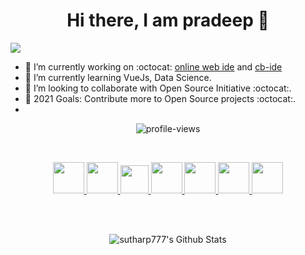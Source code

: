 

<p align="center">
  <h1 align="center">Hi there, I am pradeep 👋 </h1>
</p>



![](https://raw.githubusercontent.com/metoop/shravan20/main/assets/header.png)


- 🔭 I’m currently working on :octocat: [online web ide]( https://www.ideseven.live/ ) and [cb-ide][ide]
- 🌱 I’m currently learning VueJs, Data Science.
- 👯 I’m looking to collaborate with Open Source Initiative :octocat:.
- 🥅 2021 Goals: Contribute more to Open Source projects :octocat:.
- <br>
<p align="center"> <img src="https://komarev.com/ghpvc/?username=sutharp777&color=blueviolet" alt="profile-views"> </p>
<br>



<p align="center">
  <a title="Portfolio" href="https://sutharp777.github.io/">
    <img src="https://iamskb258154309.files.wordpress.com/2020/07/cropped-circle-cropped.png" width="50" height="50" />
  </a>
  
  <a title="DEV.to" href="https://dev.to/sutharp777">
    <img src="https://cdn3.iconfinder.com/data/icons/logos-and-brands-adobe/512/84_Dev-512.png" width="50" height="50" />
  </a>
  
  <a title="Medium" href="https://medium.com/@sutharp777">
    <img src="https://cdn.mos.cms.futurecdn.net/uazw6gFQuEC29mxMM55Tpb-1200-80.jpg" width="45" height="45"  />
  </a>
 
  <a title="LinkedIn" href="https://www.linkedin.com/in/sutharp777/">
    <img src="https://cdn4.iconfinder.com/data/icons/social-media-and-logos-11/32/Logo_LinkedIn-512.png" width="50" height="50" />
  </a>
  
  <a title="Email" href="mailto:sutharp777@gmail.com">
    <img src="https://cdn4.iconfinder.com/data/icons/social-media-and-logos-11/32/Logo_Gmail_envelope_letter_email-512.png" width="50" height="50" />
  </a>
  
  <a title="Stackoverflow" href="https://stackoverflow.com/users/12537691/sutharp777?tab=profile">
    <img src="https://cdn0.iconfinder.com/data/icons/social-media-and-logos-11/32/logo_stackoverflow_Stack_overflow-512.png" width="50" height="50" />
  </a>
  
  <a title="Twitter" href="https://twitter.com/sutharp777">
    <img src="https://cdn4.iconfinder.com/data/icons/social-media-and-logos-11/32/Logo_Twitter_bird-512.png" width="50" height="50" />
  </a>
</p>

<br>
<!--
<p align="center">
    <img align="center" alt="sutharp777's Github Stats" src="https://github-readme-stats.vercel.app/api?username=sutharp777&show_icons=true&hide_border=true" />
</p>
-->
<br>

<p align="center">
    <img align="center" alt="sutharp777's Github Stats" src="https://github-readme-streak-stats.herokuapp.com/?user=sutharp777" />
</p>














[ide]: https://ide.codingblocks.com/
[website]: https://sutharp777.github.io
